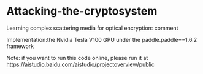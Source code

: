 # Attacking-the-cryptosystem
Learning complex scattering media for optical encryption: comment

Implementation:the Nvidia Tesla V100 GPU under the paddle.paddle==1.6.2 framework

Note: if you want to run this code online, please run it at https://aistudio.baidu.com/aistudio/projectoverview/public
